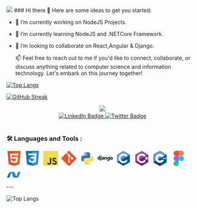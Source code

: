 <img src="https://media.giphy.com/media/JTTAjM197sku8MgrRa/giphy.gif?username=turttlehouse&style=flat-square&color=black"/>
### Hi there 👋
Here are some ideas to get you started:

- 🔭 I’m currently working on NodeJS Projects.
- 🌱 I’m currently learning NodeJS and .NETCore Framework.
- 👯 I’m looking to collaborate on React,Angular & Django.

  📫 Feel free to reach out to me if you'd like to connect, collaborate, or discuss anything related to computer science and information technology.
  Let's embark on this journey together! 

[![Top Langs](https://github-readme-stats.vercel.app/api/top-langs/?username=turttlehouse&layout=compact&theme=vision-friendly-dark)](https://github.com/anuraghazra/github-readme-stats)

<!--![Snake animation](https://github.com/thepiyushmalhotra/thepiyushmalhotra/blob/output/github-contribution-grid-snake.svg) -->

[![GitHub Streak](http://github-readme-streak-stats.herokuapp.com?user=turttlehouse&theme=dark&background=000000)](https://git.io/streak-stats)


<div id="header" align="center">
  <img src="https://media.giphy.com/media/M9gbBd9nbDrOTu1Mqx/giphy.gif" width="100"/>
</div>
<div id="badges" align="center">
  <a href="https://www.linkedin.com/in/nishant-timsina-405134208">
    <img src="https://img.shields.io/badge/LinkedIn-blue?style=for-the-badge&logo=linkedin&logoColor=white" alt="LinkedIn Badge"/>
  </a>
  <a href="https://twitter.com/nishantimsna51">
    <img src="https://img.shields.io/badge/Twitter-blue?style=for-the-badge&logo=twitter&logoColor=white" alt="Twitter Badge"/>
  </a>
<div><img src="https://komarev.com/ghpvc/?username=nishant51&style=flat-square&color=blue" alt=""/></div>
</div>




### :hammer_and_wrench: Languages and Tools :

<div background-color:#808080;>
  <img src="https://github.com/devicons/devicon/blob/master/icons/html5/html5-original.svg" title="html5" alt="html5" width="40" height="40"/>&nbsp;
  <img src="https://github.com/devicons/devicon/blob/master/icons/css3/css3-original.svg" title="css" alt="css" width="40" height="40"/>&nbsp;
  <img src="https://github.com/devicons/devicon/blob/master/icons/javascript/javascript-original.svg" title="js" alt="js" width="40" height="40"/>&nbsp;
  <img src="https://github.com/devicons/devicon/blob/master/icons/git/git-original.svg" title="git" alt="git" width="40" height="40"/>&nbsp;
  <img src="https://github.com/devicons/devicon/blob/master/icons/python/python-original.svg" title="python" alt="python" width="40" height="40"/>&nbsp;
  <img src="https://github.com/devicons/devicon/blob/master/icons/django/django-plain-wordmark.svg" title="django" alt="django" width="40" height="40"/>&nbsp;
  <img src="https://github.com/devicons/devicon/blob/master/icons/c/c-original.svg" title="c" alt="c" width="40" height="40"/>&nbsp;
  <img src="https://github.com/devicons/devicon/blob/master/icons/csharp/csharp-original.svg" title="c#" alt="c#" width="40" height="40"/>&nbsp;
  <img src="https://github.com/devicons/devicon/blob/master/icons/cplusplus/cplusplus-original.svg" title="cplusplus" alt="cplusplus" width="40" height="40"/>&nbsp;
  <img src="https://github.com/devicons/devicon/blob/master/icons/figma/figma-original.svg" title="figma" alt="figma" width="40" height="40"/>&nbsp;
  <img src="https://github.com/devicons/devicon/blob/master/icons/dot-net/dot-net-original.svg" title="dotnet" alt="dotnet" width="40" height="40"/>&nbsp;
</div>
---

  ![Top Langs](https://github-readme-stats.vercel.app/api/top-langs/?username=nishant51&layout=compact) 



  
